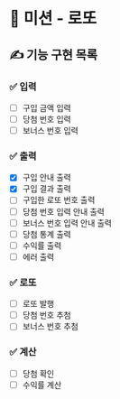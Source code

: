 # 🚀 미션 - 로또

## ✍ 기능 구현 목록

### ✅ 입력
- [ ] 구입 금액 입력
- [ ] 당첨 번호 입력
- [ ] 보너스 번호 입력

### ✅ 출력
- [x] 구입 안내 출력
- [x] 구입 결과 출력
- [ ] 구입한 로또 번호 출력
- [ ] 당첨 번호 입력 안내 출력
- [ ] 보너스 번호 입력 안내 출력
- [ ] 당첨 통계 출력
- [ ] 수익률 출력
- [ ] 에러 출력

### ✅ 로또
- [ ] 로또 발행
- [ ] 당첨 번호 추첨
- [ ] 보너스 번호 추첨

### ✅ 계산
- [ ] 당첨 확인
- [ ] 수익률 계산
